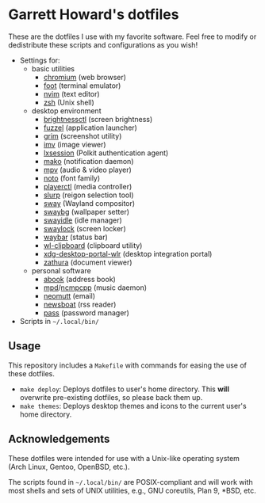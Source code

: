 # Garrett Howard's dotfiles

These are the dotfiles I use with my favorite software. Feel free to modify or dedistribute these scripts and configurations as you wish!

- Settings for:
	- basic utilities
		- [chromium](https://librewolf.net/) (web browser)
		- [foot](https://codeberg.org/dnkl/foot) (terminal emulator)
		- [nvim](https://neovim.io/) (text editor)
		- [zsh](https://www.gnu.org/software/bash/) (Unix shell)
	- desktop environment
		- [brightnessctl](https://github.com/Hummer12007/brightnessctl) (screen brightness)
		- [fuzzel](https://codeberg.org/dnkl/fuzzel) (application launcher)
		- [grim](https://wayland.emersion.fr/grim/) (screenshot utility)
		- [imv](https://sr.ht/~exec64/imv/) (image viewer)
		- [lxsession](https://github.com/lxde/lxsession) (Polkit authentication agent)
		- [mako](https://wayland.emersion.fr/mako/) (notification daemon)
		- [mpv](https://mpv.io/) (audio & video player)
		- [noto](https://fonts.google.com/noto) (font family)
		- [playerctl](https://github.com/altdesktop/playerctl) (media controller)
		- [slurp](https://wayland.emersion.fr/grim/) (reigon selection tool)
		- [sway](https://swaywm.org/) (Wayland compositor)
		- [swaybg](https://github.com/swaywm/swaybg) (wallpaper setter)
		- [swayidle](https://github.com/swaywm/swayidle) (idle manager)
		- [swaylock](https://github.com/swaywm/swaylock) (screen locker)
		- [waybar](https://github.com/Alexays/Waybar) (status bar)
		- [wl-clipboard](https://github.com/bugaevc/wl-clipboard) (clipboard utility)
		- [xdg-desktop-portal-wlr](https://github.com/emersion/xdg-desktop-portal-wlr) (desktop integration portal)
		- [zathura](https://pwmt.org/projects/zathura/) (document viewer)
	- personal software
		- [abook](https://abook.sourceforge.io) (address book)
		- [mpd](https://www.musicpd.org/)/[ncmpcpp](https://github.com/ncmpcpp/ncmpcpp) (music daemon)
		- [neomutt](https://neomutt.org/) (email)
		- [newsboat](https://newsboat.org/) (rss reader)
		- [pass](https://www.passwordstore.org/) (password manager)
- Scripts in `~/.local/bin/`

## Usage

This repository includes a `Makefile` with commands for easing the use of these dotfiles.

- `make deploy`: Deploys dotfiles to user's home directory. This **will** overwrite pre-existing dotfiles, so please back them up.
- `make themes`: Deploys desktop themes and icons to the current user's home directory.

## Acknowledgements

These dotfiles were intended for use with a Unix-like operating system (Arch Linux, Gentoo, OpenBSD, etc.).

The scripts found in `~/.local/bin/` are POSIX-compliant and will work with most shells and sets of UNIX utilities, e.g., GNU coreutils, Plan 9, \*BSD, etc.
